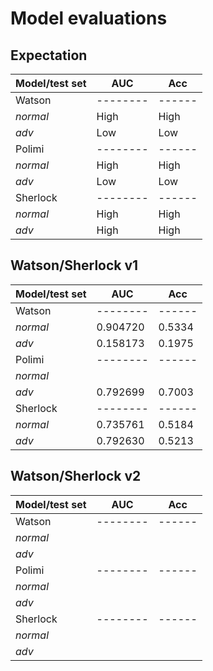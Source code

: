 # Model evaluations

## Expectation

| Model/test set | AUC      | Acc    |
|----------------|----------|--------|
| Watson         | -------- | ------ |
| *normal*       |   High   |  High  |
| *adv*          |   Low    |  Low   | => adversarial sample generation
| Polimi         | -------- | ------ |
| *normal*       |   High   |  High  |
| *adv*          |   Low    |  Low   | => adversarial sample transferability
| Sherlock       | -------- | ------ |
| *normal*       |   High   |  High  |
| *adv*          |   High   |  High  | => adversarial training

## Watson/Sherlock v1

| Model/test set | AUC      | Acc    |
|----------------|----------|--------|
| Watson         | -------- | ------ |
| *normal*       | 0.904720 | 0.5334 |
| *adv*          | 0.158173 | 0.1975 |
| Polimi         | -------- | ------ |
| *normal*       |          |        |
| *adv*          | 0.792699 | 0.7003 |
| Sherlock       | -------- | ------ |
| *normal*       | 0.735761 | 0.5184 |
| *adv*          | 0.792630 | 0.5213 |

## Watson/Sherlock v2

| Model/test set | AUC      | Acc    |
|----------------|----------|--------|
| Watson         | -------- | ------ |
| *normal*       |          |        |
| *adv*          |          |        |
| Polimi         | -------- | ------ |
| *normal*       |          |        |
| *adv*          |          |        |
| Sherlock       | -------- | ------ |
| *normal*       |          |        |
| *adv*          |          |        |
